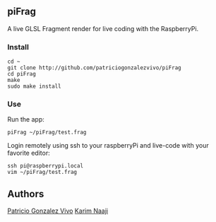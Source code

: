 ## piFrag

A live GLSL Fragment render for live coding with the RaspberryPi.

### Install

```
cd ~ 
git clone http://github.com/patriciogonzalezvivo/piFrag
cd piFrag
make
sudo make install
```

### Use

Run the app:

```
piFrag ~/piFrag/test.frag
```

Login remotely using ssh to your raspberryPi and live-code with your favorite editor:

```
ssh pi@raspberrypi.local
vim ~/piFrag/test.frag
```

## Authors

[Patricio Gonzalez Vivo](http://patriciogonzalezvivo.com/)
[Karim Naaji](http://karim.naaji.fr/)